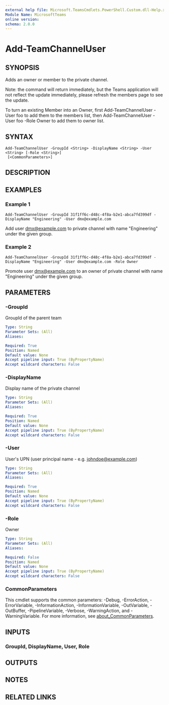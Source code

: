 ```yaml
---
external help file: Microsoft.TeamsCmdlets.PowerShell.Custom.dll-Help.xml
Module Name: MicrosoftTeams
online version:
schema: 2.0.0
---
```


# Add-TeamChannelUser

## SYNOPSIS
Adds an owner or member to the private channel.

Note: the command will return immediately, but the Teams application will not reflect the update immediately, please refresh the members page to see the update.

To turn an existing Member into an Owner,  first Add-TeamChannelUser -User foo to add them to the members list, then Add-TeamChannelUser -User foo -Role Owner to add them to owner list.

## SYNTAX

```
Add-TeamChannelUser -GroupId <String> -DisplayName <String> -User <String> [-Role <String>]
 [<CommonParameters>]
```

## DESCRIPTION

## EXAMPLES

### Example 1
```
Add-TeamChannelUser -GroupId 31f1ff6c-d48c-4f8a-b2e1-abca7fd399df -DisplayName "Engineering" -User dmx@example.com
```

Add user dmx@example.com to private channel with name "Engineering" under the given group.

### Example 2
```
Add-TeamChannelUser -GroupId 31f1ff6c-d48c-4f8a-b2e1-abca7fd399df -DisplayName "Engineering" -User dmx@example.com -Role Owner
```

Promote user dmx@example.com to an owner of private channel with name "Engineering" under the given group.

## PARAMETERS

### -GroupId
GroupId of the parent team

```yaml
Type: String
Parameter Sets: (All)
Aliases:

Required: True
Position: Named
Default value: None
Accept pipeline input: True (ByPropertyName)
Accept wildcard characters: False
```

### -DisplayName
Display name of the private channel

```yaml
Type: String
Parameter Sets: (All)
Aliases:

Required: True
Position: Named
Default value: None
Accept pipeline input: True (ByPropertyName)
Accept wildcard characters: False
```

### -User
User's UPN (user principal name - e.g.
johndoe@example.com)

```yaml
Type: String
Parameter Sets: (All)
Aliases:

Required: True
Position: Named
Default value: None
Accept pipeline input: True (ByPropertyName)
Accept wildcard characters: False
```

### -Role
Owner

```yaml
Type: String
Parameter Sets: (All)
Aliases:

Required: False
Position: Named
Default value: None
Accept pipeline input: True (ByPropertyName)
Accept wildcard characters: False
```

### CommonParameters
This cmdlet supports the common parameters: -Debug, -ErrorAction, -ErrorVariable, -InformationAction, -InformationVariable, -OutVariable, -OutBuffer, -PipelineVariable, -Verbose, -WarningAction, and -WarningVariable. For more information, see [about_CommonParameters](https://go.microsoft.com/fwlink/?LinkID=113216).

## INPUTS

### GroupId, DisplayName, User, Role
## OUTPUTS

## NOTES

## RELATED LINKS
